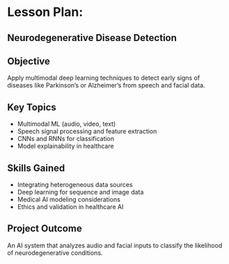 # Lesson Plan: 
## Neurodegenerative Disease Detection

## Objective
Apply multimodal deep learning techniques to detect early signs of diseases like Parkinson’s or Alzheimer’s from speech and facial data.

## Key Topics
- Multimodal ML (audio, video, text)
- Speech signal processing and feature extraction
- CNNs and RNNs for classification
- Model explainability in healthcare

## Skills Gained
- Integrating heterogeneous data sources
- Deep learning for sequence and image data
- Medical AI modeling considerations
- Ethics and validation in healthcare AI

## Project Outcome
An AI system that analyzes audio and facial inputs to classify the likelihood of neurodegenerative conditions.
